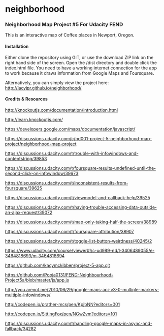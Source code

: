 # neighborhood

### Neighborhood Map Project #5 For Udacity FEND

This is an interactive map of Coffee places in Newport, Oregon.

#### Installation

Either clone the repository using GIT, or use the download ZIP link on the right hand side of the screen. Open the /dist directory and double click the index.html file. You need to have a working internet connection for the app to work because it draws information from Google Maps and Foursquare.

Alternatively, you can simply view the project here: http://lacyjpr.github.io/neighborhood/

#### Credits & Resources
http://knockoutjs.com/documentation/introduction.html

http://learn.knockoutjs.com/

https://developers.google.com/maps/documentation/javascript/

https://discussions.udacity.com/c/nd001-project-5-neighborhood-map-project/neighborhood-map-project

https://discussions.udacity.com/t/trouble-with-infowindows-and-contentstring/39853

https://discussions.udacity.com/t/foursquare-results-undefined-until-the-second-click-on-infowindow/39673

https://discussions.udacity.com/t/inconsistent-results-from-foursquare/39625

https://discussions.udacity.com/t/viewmodel-and-callback-help/39525

https://discussions.udacity.com/t/having-trouble-accessing-data-outside-an-ajax-request/39072

https://discussions.udacity.com/t/map-only-taking-half-the-screen/38989

https://discussions.udacity.com/t/foursquare-attribution/38907

https://discussions.udacity.com/t/toggle-list-button-weirdness/40245/2

https://www.udacity.com/course/viewer#!/c-ud989-nd/l-3406489055/e-3464818693/m-3464818694

https://github.com/kacymckibben/project-5-app.git

https://github.com/Pooja0131/FEND-Neighbourhood-Project5a/blob/master/js/app.js

http://you.arenot.me/2010/06/29/google-maps-api-v3-0-multiple-markers-multiple-infowindows/

http://codepen.io/prather-mcs/pen/KpjbNN?editors=001

http://codepen.io/SittingFox/pen/NGwZvm?editors=101

https://discussions.udacity.com/t/handling-google-maps-in-async-and-fallback/34282





